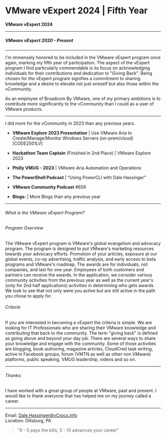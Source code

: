 # VMware vExpert 2024 | Fifth Year


**VMware vExpert 2024**

<!--more-->

---

##### VMware vExpert 2020 - Present

---

I'm immensely honored to be included in the VMware vExpert program once again, marking my fifth year of participation. The aspect of the vExpert program I find particularly commendable is its focus on acknowledging individuals for their contributions and dedication to "Giving Back". Being chosen for the vExpert program signifies a commitment to sharing knowledge and a desire to elevate not just oneself but also those within the vCommunity.  

As an employee of Broadcom By VMware, one of my primary ambitions is to contribute more significantly to the vCommunity than I could as a user of VMware products.  

---

I did more for the vCommunity in 2023 than any previous years.  

* **VMware Explore 2023 Presentation** | Use VMware Aria to Create/Manage/Monitor Windows Servers (on-prem/cloud) [CODE2501LV]  

* **Hackathon Team Captain** (Finished in 2nd Place) | VMware Explore 2023  

* **Philly VMUG - 2023** | VMware Aria Automation and Operations  

* **The PowerShell Podcast** | “Using PowerCLI with Dale Hassinger”

* **VMware Community Podcast** #659  

* **Blogs:** | More Blogs than any previous year
---

###### What is the VMware vExpert Program?

###### Program Overview

The VMware vExpert program is VMware's global evangelism and advocacy program. The program is designed to put VMware's marketing resources towards your advocacy efforts. Promotion of your articles, exposure at our global events, co-op advertising, traffic analysis, and early access to beta programs and VMware's roadmap. The awards are for individuals, not companies, and last for one year. Employees of both customers and partners can receive the awards. In the application, we consider various community activities from the previous year as well as the current year's (only for 2nd half applications) activities in determining who gets awards. We look to see that not only were you active but are still active in the path you chose to apply for.
 
###### Criteria



If you are interested in becoming a vExpert the criteria is simple. We are looking for IT Professionals who are sharing their VMware knowledge and contributing that back to the community. The term "giving back" is defined as going above and beyond your day job. There are several ways to share your knowledge and engage with the community. Some of those activities are blogging, book authoring, magazine articles, CloudCred task writing, active in Facebook groups, forum (VMTN as well as other non VMware) platforms, public speaking, VMUG leadership, videos and so on.

---

###### Thanks:

I have worked with a great group of people at VMware, past and present. I would like to thank everyone that has helped me on my journey called a career.

---

Email: Dale.Hassinger@vCrocs.info  
Location: Dillsburg, PA

> "9 - 5 pays the bills, 5 - 10 advances your career"



